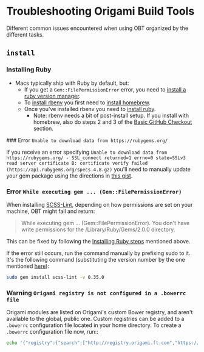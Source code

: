 # Troubleshooting Origami Build Tools

Different common issues encountered when using OBT organized by the different tasks.

## `install`

### Installing Ruby

* Macs typically ship with Ruby by default, but:
	- If you get a `Gem::FilePermissionError` error, you need to [install a ruby version manager](http://stackoverflow.com/questions/19579392/installing-gem-fails-with-permissions-error).
	- To [install rbenv](https://github.com/sstephenson/rbenv#homebrew-on-mac-os-x) you first need to [install homebrew](http://brew.sh/).
	- Once you've installed rbenv you need to [install ruby](https://github.com/sstephenson/rbenv/#installing-ruby-versions).
		- Note: rbenv needs a bit of post-install setup. If you install with homebrew, also do steps 2 and 3 of the [Basic GitHub Checkout](https://github.com/sstephenson/rbenv/#basic-github-checkout) section.

### Error `Unable to download data from https://rubygems.org/`

If you receive an error specifying `Unable to download data from https://rubygems.org/ - SSL_connect returned=1 errno=0 state=SSLv3 read server certificate B: certificate verify failed (https://api.rubygems.org/specs.4.8.gz)` you'll need to manually update your gem package using the directions in [this gist](https://gist.github.com/luislavena/f064211759ee0f806c88).

### Error `While executing gem ... (Gem::FilePermissionError)`

When installing [SCSS-Lint](https://github.com/causes/scss-lint), depending on how permissions are set on your machine, OBT might fail and return:

>While executing gem ... (Gem::FilePermissionError).
>You don't have write permissions for the /Library/Ruby/Gems/2.0.0 directory.

This can be fixed by following the [Installing Ruby steps](#installing-ruby) mentioned above.

If the error still occurs, run the command manually by prefixing sudo to it. It's the following command (substituting the version number by the one mentioned [here](https://github.com/Financial-Times/origami-build-tools/#install)):

```bash
sudo gem install scss-lint -v 0.35.0
```

### Warning `Origami registry is not configured in a .bowerrc file`

Origami modules are listed on Origami's custom Bower registry, and aren't available to the global, public one. Custom registries can be added to a `.bowerrc` configuration file located in your home directory. To create a `.bowerrc` configuration file now, run::

```bash
echo '{"registry":{"search":["http://registry.origami.ft.com","https://bower.herokuapp.com"]}}' > ~/.bowerrc
```
